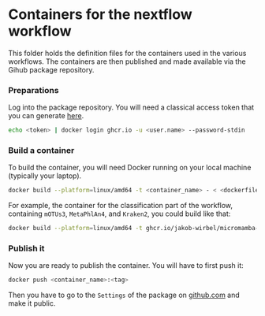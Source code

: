 # Containers for the nextflow workflow

This folder holds the definition files for the containers used in the various
workflows. The containers are then published and made available via the 
Gihub package repository.


### Preparations

Log into the package repository. You will need a classical access token that 
you can generate [here](https://github.com/settings/tokens).

```bash
echo <token> | docker login ghcr.io -u <user.name> --password-stdin
```

### Build a container

To build the container, you will need Docker running on your local machine 
(typically your laptop).

```bash
docker build --platform=linux/amd64 -t <container_name> - < <dockerfile>
```

For example, the container for the classification part of the workflow, 
containing `mOTUs3`, `MetaPhlAn4`, and `Kraken2`, you could build like that:
```bash
docker build --platform=linux/amd64 -t ghcr.io/jakob-wirbel/micromamba-focal-classification - < Dockerfile_classification
```

### Publish it

Now you are ready to publish the container. You will have to first push it:
```bash
docker push <container_name>:<tag>
```
Then you have to go to the `Settings` of the package on 
[github.com](github.com/) and make it public.
